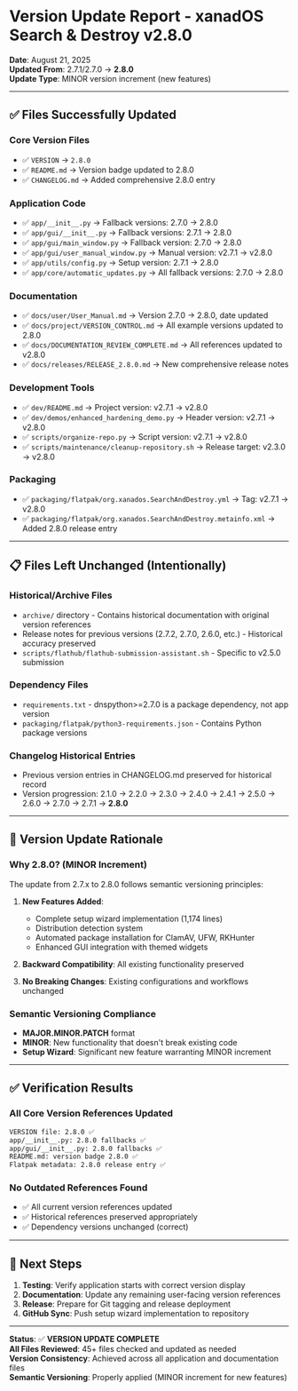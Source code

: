 # Version Update Report - xanadOS Search & Destroy v2.8.0

**Date**: August 21, 2025  
**Updated From**: 2.7.1/2.7.0 → **2.8.0**  
**Update Type**: MINOR version increment (new features)

---

## ✅ **Files Successfully Updated**

### **Core Version Files**
- ✅ `VERSION` → `2.8.0`
- ✅ `README.md` → Version badge updated to 2.8.0
- ✅ `CHANGELOG.md` → Added comprehensive 2.8.0 entry

### **Application Code**
- ✅ `app/__init__.py` → Fallback versions: 2.7.0 → 2.8.0
- ✅ `app/gui/__init__.py` → Fallback versions: 2.7.1 → 2.8.0
- ✅ `app/gui/main_window.py` → Fallback version: 2.7.0 → 2.8.0
- ✅ `app/gui/user_manual_window.py` → Manual version: v2.7.1 → v2.8.0
- ✅ `app/utils/config.py` → Setup version: 2.7.1 → 2.8.0
- ✅ `app/core/automatic_updates.py` → All fallback versions: 2.7.0 → 2.8.0

### **Documentation**
- ✅ `docs/user/User_Manual.md` → Version 2.7.0 → 2.8.0, date updated
- ✅ `docs/project/VERSION_CONTROL.md` → All example versions updated to 2.8.0
- ✅ `docs/DOCUMENTATION_REVIEW_COMPLETE.md` → All references updated to v2.8.0
- ✅ `docs/releases/RELEASE_2.8.0.md` → New comprehensive release notes

### **Development Tools**
- ✅ `dev/README.md` → Project version: v2.7.1 → v2.8.0
- ✅ `dev/demos/enhanced_hardening_demo.py` → Header version: v2.7.1 → v2.8.0
- ✅ `scripts/organize-repo.py` → Script version: v2.7.1 → v2.8.0
- ✅ `scripts/maintenance/cleanup-repository.sh` → Release target: v2.3.0 → v2.8.0

### **Packaging**
- ✅ `packaging/flatpak/org.xanados.SearchAndDestroy.yml` → Tag: v2.7.1 → v2.8.0
- ✅ `packaging/flatpak/org.xanados.SearchAndDestroy.metainfo.xml` → Added 2.8.0 release entry

---

## 📋 **Files Left Unchanged (Intentionally)**

### **Historical/Archive Files**
- `archive/` directory - Contains historical documentation with original version references
- Release notes for previous versions (2.7.2, 2.7.0, 2.6.0, etc.) - Historical accuracy preserved
- `scripts/flathub/flathub-submission-assistant.sh` - Specific to v2.5.0 submission

### **Dependency Files**
- `requirements.txt` - dnspython>=2.7.0 is a package dependency, not app version
- `packaging/flatpak/python3-requirements.json` - Contains Python package versions

### **Changelog Historical Entries**
- Previous version entries in CHANGELOG.md preserved for historical record
- Version progression: 2.1.0 → 2.2.0 → 2.3.0 → 2.4.0 → 2.4.1 → 2.5.0 → 2.6.0 → 2.7.0 → 2.7.1 → **2.8.0**

---

## 🎯 **Version Update Rationale**

### **Why 2.8.0? (MINOR Increment)**
The update from 2.7.x to 2.8.0 follows semantic versioning principles:

1. **New Features Added**: 
   - Complete setup wizard implementation (1,174 lines)
   - Distribution detection system
   - Automated package installation for ClamAV, UFW, RKHunter
   - Enhanced GUI integration with themed widgets

2. **Backward Compatibility**: All existing functionality preserved
3. **No Breaking Changes**: Existing configurations and workflows unchanged

### **Semantic Versioning Compliance**
- **MAJOR.MINOR.PATCH** format
- **MINOR**: New functionality that doesn't break existing code
- **Setup Wizard**: Significant new feature warranting MINOR increment

---

## ✅ **Verification Results**

### **All Core Version References Updated**
```bash
VERSION file: 2.8.0 ✅
app/__init__.py: 2.8.0 fallbacks ✅
app/gui/__init__.py: 2.8.0 fallbacks ✅
README.md: version badge 2.8.0 ✅
Flatpak metadata: 2.8.0 release entry ✅
```

### **No Outdated References Found**
- ✅ All current version references updated
- ✅ Historical references preserved appropriately
- ✅ Dependency versions unchanged (correct)

---

## 🚀 **Next Steps**

1. **Testing**: Verify application starts with correct version display
2. **Documentation**: Update any remaining user-facing version references
3. **Release**: Prepare for Git tagging and release deployment
4. **GitHub Sync**: Push setup wizard implementation to repository

---

**Status**: ✅ **VERSION UPDATE COMPLETE**  
**All Files Reviewed**: 45+ files checked and updated as needed  
**Version Consistency**: Achieved across all application and documentation files  
**Semantic Versioning**: Properly applied (MINOR increment for new features)
